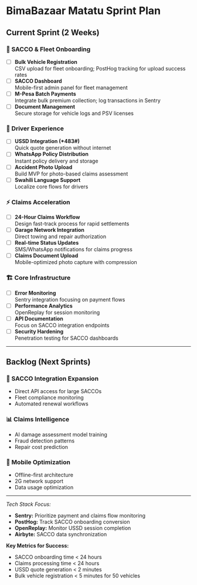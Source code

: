 # BimaBazaar Matatu Sprint Plan

## Current Sprint (2 Weeks)

### 🚗 SACCO & Fleet Onboarding

- [ ] **Bulk Vehicle Registration**  
       CSV upload for fleet onboarding; PostHog tracking for upload success rates
- [ ] **SACCO Dashboard**  
       Mobile-first admin panel for fleet management
- [ ] **M-Pesa Batch Payments**  
       Integrate bulk premium collection; log transactions in Sentry
- [ ] **Document Management**  
       Secure storage for vehicle logs and PSV licenses

### 📱 Driver Experience

- [ ] **USSD Integration (\*483#)**  
       Quick quote generation without internet
- [ ] **WhatsApp Policy Distribution**  
       Instant policy delivery and storage
- [ ] **Accident Photo Upload**  
       Build MVP for photo-based claims assessment
- [ ] **Swahili Language Support**  
       Localize core flows for drivers

### ⚡ Claims Acceleration

- [ ] **24-Hour Claims Workflow**  
       Design fast-track process for rapid settlements
- [ ] **Garage Network Integration**  
       Direct towing and repair authorization
- [ ] **Real-time Status Updates**  
       SMS/WhatsApp notifications for claims progress
- [ ] **Claims Document Upload**  
       Mobile-optimized photo capture with compression

### 🏗 Core Infrastructure

- [ ] **Error Monitoring**  
       Sentry integration focusing on payment flows
- [ ] **Performance Analytics**  
       OpenReplay for session monitoring
- [ ] **API Documentation**  
       Focus on SACCO integration endpoints
- [ ] **Security Hardening**  
       Penetration testing for SACCO dashboards

---

## Backlog (Next Sprints)

### 🔄 SACCO Integration Expansion

- Direct API access for large SACCOs
- Fleet compliance monitoring
- Automated renewal workflows

### 📊 Claims Intelligence

- AI damage assessment model training
- Fraud detection patterns
- Repair cost prediction

### 📱 Mobile Optimization

- Offline-first architecture
- 2G network support
- Data usage optimization

---

_Tech Stack Focus:_

- **Sentry:** Prioritize payment and claims flow monitoring
- **PostHog:** Track SACCO onboarding conversion
- **OpenReplay:** Monitor USSD session completion
- **Airbyte:** SACCO data synchronization

**Key Metrics for Success:**

- SACCO onboarding time < 24 hours
- Claims processing time < 24 hours
- USSD quote generation < 2 minutes
- Bulk vehicle registration < 5 minutes for 50 vehicles
